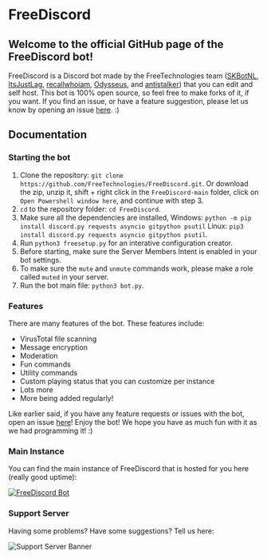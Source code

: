 # FreeDiscord
## Welcome to the official GitHub page of the FreeDiscord bot!
FreeDiscord is a Discord bot made by the FreeTechnologies team ([SKBotNL](https://github.com/SKBotNL), [ItsJustLag](https://github.com/ItsJustLag), [recallwhoiam](https://github.com/recallwhoiam), [Odysseus](https://github.com/Odysseus443), and [antistalker](https://github.com/stalker0000)) that you can edit and self host. This bot is 100% open source, so feel free to make forks of it, if you want.
If you find an issue, or have a feature suggestion, please let us know by opening an issue [here](https://github.com/FreeTechnologies/FreeDiscord/issues). :)

## Documentation

### Starting the bot

1. Clone the repository: `git clone https://github.com/FreeTechnologies/FreeDiscord.git`. Or download the zip, unzip it, shift + right click in the `FreeDiscord-main` folder, click on `Open Powershell window here`, and continue with step 3.
2. `cd` to the repository folder: `cd FreeDiscord`.
3. Make sure all the dependencies are installed, Windows: `python -m pip install discord.py requests asyncio gitpython psutil` Linux: `pip3 install discord.py requests asyncio gitpython psutil`.
4. Run `python3 freesetup.py` for an interative configuration creator.
5. Before starting, make sure the Server Members Intent is enabled in your bot settings.
6. To make sure the `mute` and `unmute` commands work, please make a role called `muted` in your server.
7. Run the bot main file: `python3 bot.py`.

### Features

There are many features of the bot. These features include:

- VirusTotal file scanning
- Message encryption
- Moderation
- Fun commands
- Utility commands
- Custom playing status that you can customize per instance
- Lots more
- More being added regularly!

Like earlier said, if you have any feature requests or issues with the bot, open an issue [here](https://github.com/FreeTechnologies/FreeDiscord/issues)!
Enjoy the bot! We hope you have as much fun with it as we had programming it! :)

### Main Instance
You can find the main instance of FreeDiscord that is hosted for you here (really good uptime):

[![FreeDiscord Bot](https://top.gg/api/widget/829158610965495848.svg)](https://top.gg/bot/829158610965495848)

### Support Server
Having some problems? Have some suggestions? Tell us here:

![Support Server Banner](https://discordapp.com/api/guilds/827948403698696193/widget.png?style=banner3)
